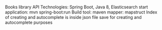 Books library API
Technologies: Spring Boot, Java 8, Elasticsearch
start application: mvn spring-boot:run
Build tool: maven
mapper: mapstruct
Index of creating and autocomplete is inside json file save for creating and autocomplete purposes